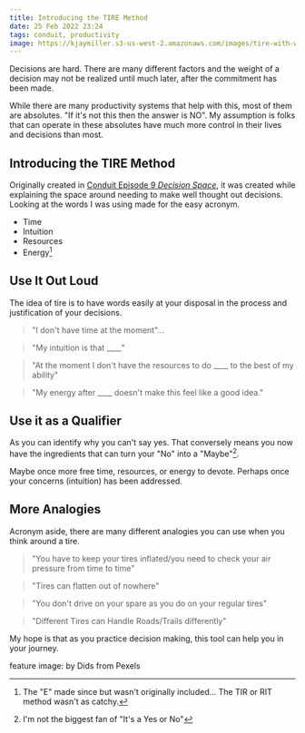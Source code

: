 ```yaml
---
title: Introducing the TIRE Method
date: 25 Feb 2022 23:24
tags: conduit, productivity
image: https://kjaymiller.s3-us-west-2.amazonaws.com/images/tire-with-wheels.jpg
---
```


Decisions are hard. There are many different factors and the weight of a decision may not be realized until much later, after the commitment has been made.

While there are many productivity systems that help with this, most of them are absolutes. "If it's not this then the answer is NO". My assumption is folks that can operate in these absolutes have much more control in their lives and decisions than most.

## Introducing the TIRE Method

Originally created in [Conduit Episode 9 _Decision Space_](https://www.relay.fm/conduit/9), it was created while explaining the space around needing to make well thought out decisions. Looking at the words I was using made for the easy acronym.

- Time
- Intuition
- Resources
- Energy[^1]

## Use It Out Loud

The idea of tire is to have words easily at your disposal in the process and justification of your decisions.

> "I don't have time at the moment"...
 
> "My intuition is that \_\_\_\_"

> "At the moment I don't have the resources to do \_\_\_\_ to the best of my ability"
 
> "My energy after \_\_\_\_ doesn't make this feel like a good idea."

## Use it as a Qualifier

As you can identify why you can't say yes. That conversely means you now have the ingredients that can turn your "No" into a "Maybe"[^2].

Maybe once more free time, resources, or energy to devote.
Perhaps once your concerns (intuition) has been addressed.

## More Analogies

Acronym aside, there are many different analogies you can use when you think around a tire.

> "You have to keep your tires inflated/you need to check your air pressure from time to time"
 
> "Tires can flatten out of nowhere"

> "You don't drive on your spare as you do on your regular tires"
 
> "Different Tires can Handle Roads/Trails differently"

My hope is that as you practice decision making, this tool can help you in your journey.


feature image: by Dids from Pexels

[^1]: The "E" made since but wasn't originally included... The TIR or RIT method wasn't as catchy.
[^2]: I'm not the biggest fan of "It's a Yes or No"
